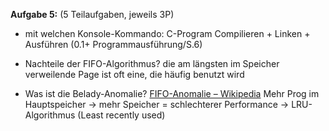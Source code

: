 **Aufgabe 5:** (5 Teilaufgaben, jeweils 3P)
- mit welchen Konsole-Kommando: C-Program Compilieren + Linken + Ausführen (0.1+ Programmausführung/S.6)


- Nachteile der FIFO-Algorithmus? die am längsten im Speicher verweilende Page ist oft eine, die häufig benutzt wird
- Was ist die Belady-Anomalie? [FIFO-Anomalie – Wikipedia](https://de.wikipedia.org/wiki/FIFO-Anomalie) Mehr Prog im Hauptspeicher -> mehr Speicher = schlechterer Performance -> LRU-Algorithmus (Least recently used)

